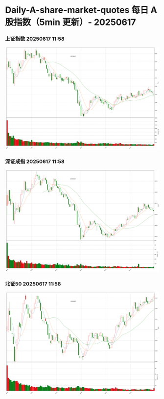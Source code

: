 
# Daily-A-share-market-quotes 每日 A 股指数（5min 更新）- 20250617

### 上证指数 20250617 11:58
![](./fig/2025/6/20250617-sh000001.png)

### 深证成指 20250617 11:58
![](./fig/2025/6/20250617-sz399001.png)

### 北证50 20250617 11:58
![](./fig/2025/6/20250617-bj899050.png)
